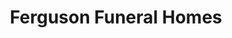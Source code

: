 ---
title: "Ferguson Funeral Homes"
url: /tyne-valley/ferguson-funeral-homes/
shop: funeral directors
---